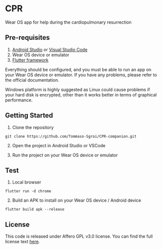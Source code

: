 # CPR

Wear OS app for help during the cardiopulmonary resurrection

## Pre-requisites
1. [Android Studio](https://developer.android.com/studio) or [Visual Studio Code](https://code.visualstudio.com/)
2. Wear OS device or emulator
3. [Flutter framework](https://flutter.dev/docs/get-started/install)

Everything should be configured, and you must be able to run an app on your Wear OS device or emulator. If you have any problems, please refer to the official documentation.

Windows platform is highly suggested as Linux could cause problems if your hard disk is encrypted, other than it works better in terms of graphical performance.

## Getting Started

1. Clone the repository
```
git clone https://github.com/Tommaso-Sgroi/CPR-companion.git
```

2. Open the project in Android Studio or VSCode

3. Run the project on your Wear OS device or emulator

## Test

1. Local browser
```
flutter run -d chrome
```

2. Build an APK to install on your Wear OS device / Android device
```
flutter build apk --release
```

## License
This code is released under Affero GPL v3.0 license. You can find the full license text [here](https://www.gnu.org/licenses/agpl-3.0.html).